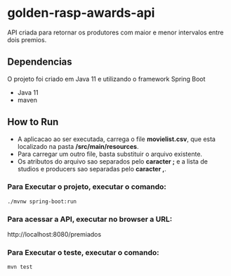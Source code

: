 # golden-rasp-awards-api

API criada para retornar os produtores com maior e menor intervalos entre dois premios.

## Dependencias

O projeto foi criado em Java 11 e utilizando o framework Spring Boot

* Java 11
* maven

## How to Run

* A aplicacao ao ser executada, carrega o file **movielist.csv**, que esta localizado na pasta **/src/main/resources**. 
* Para carregar um outro file, basta substituir o arquivo existente.
* Os atributos do arquivo sao separados pelo **caracter ;** e a lista de studios e producers sao separadas pelo **caracter ,**.

### Para Executar o projeto, executar o comando:

`./mvnw spring-boot:run`

### Para acessar a API, executar no browser a URL:

http://localhost:8080/premiados

### Para Executar o teste, executar o comando:

`mvn test`


